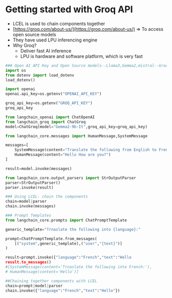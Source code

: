 # Getting started with Groq API

* LCEL is used to chain components together
* [https://groq.com/about-us/](https://groq.com/about-us/) ⇒ To access open source models
* They have used LPU inferencing engine
* Why Groq?
  * Deliver fast AI inference
  * LPU is hardware and software platform, which is very fast

```python
### Open AI API Key and Open Source models--Llama3,Gemma2,mistral--Groq
import os
from dotenv import load_dotenv
load_dotenv()

import openai
openai.api_key=os.getenv("OPENAI_API_KEY")

groq_api_key=os.getenv("GROQ_API_KEY")
groq_api_key

from langchain_openai import ChatOpenAI
from langchain_groq import ChatGroq
model=ChatGroq(model="Gemma2-9b-It",groq_api_key=groq_api_key)

from langchain_core.messages import HumanMessage,SystemMessage

messages=[
    SystemMessage(content="Translate the following from English to French"),
    HumanMessage(content="Hello How are you?")
]

result=model.invoke(messages)

from langchain_core.output_parsers import StrOutputParser
parser=StrOutputParser()
parser.invoke(result)

### Using LCEL- chain the components
chain=model|parser
chain.invoke(messages)

### Prompt Templates
from langchain_core.prompts import ChatPromptTemplate

generic_template="Trnaslate the following into {language}:"

prompt=ChatPromptTemplate.from_messages(
    [("system",generic_template),("user","{text}")]
)

result=prompt.invoke({"language":"French","text":"Hello
result.to_messages()
#[SystemMessage(content='Trnaslate the following into French:'),
# HumanMessage(content='Hello')]

##Chaining together components with LCEL
chain=prompt|model|parser
chain.invoke({"language":"French","text":"Hello"})




```
